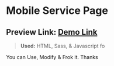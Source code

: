 # Mobile Service Page

## Preview Link: [Demo Link](https://anoopkumarseth.github.io/mobileservicepage/)

> **Used:** HTML, Sass, & Javascript fo

You can Use, Modify & Frok it.
Thanks 

